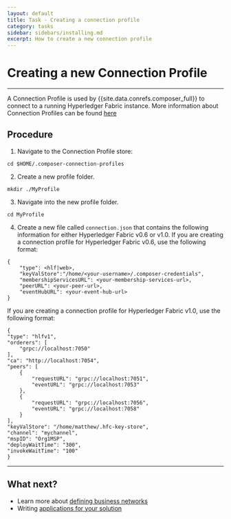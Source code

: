 ```yaml
---
layout: default
title: Task - Creating a connection profile
category: tasks
sidebar: sidebars/installing.md
excerpt: How to create a new connection profile
---
```


# Creating a new Connection Profile

---

A Connection Profile is used by {{site.data.conrefs.composer_full}} to connect to a running Hyperledger Fabric instance. More information about Connection Profiles can be found [here](../reference/connectionprofile.html)

## Procedure

1. Navigate to the Connection Profile store:
  ```
  cd $HOME/.composer-connection-profiles
  ```
2. Create a new profile folder.
  ```
  mkdir ./MyProfile
  ```
3. Navigate into the new profile folder.
  ```
  cd MyProfile
  ```
4. Create a new file called `connection.json` that contains the following information for either Hyperledger Fabric v0.6 or v1.0. If you are creating a connection profile for Hyperledger Fabric v0.6, use the following format:
  ```
  {
      "type": <hlf|web>,
      "keyValStore":"/home/<your-username>/.composer-credentials",
      "membershipServicesURL": <your-membership-services-url>,
      "peerURL": <your-peer-url>,
      "eventHubURL": <your-event-hub-url>
  }
  ```
  If you are creating a connection profile for Hyperledger Fabric v1.0, use the following format:
  ```
  {
  "type": "hlfv1",
  "orderers": [
      "grpc://localhost:7050"
  ],
  "ca": "http://localhost:7054",
  "peers": [
      {
          "requestURL": "grpc://localhost:7051",
          "eventURL": "grpc://localhost:7053"
      },
      {
          "requestURL": "grpc://localhost:7056",
          "eventURL": "grpc://localhost:7058"
      }
  ],
  "keyValStore": "/home/matthew/.hfc-key-store",
  "channel": "mychannel",
  "mspID": "Org1MSP",
  "deployWaitTime": "300",
  "invokeWaitTime": "100"
  }
  ```
---

## What next?

* Learn more about [defining business networks](../business-network/businessnetwork.html)
* Writing [applications for your solution](../applications/genapp.html)
